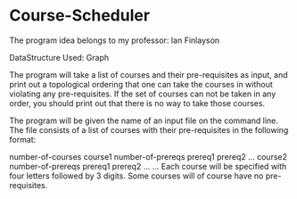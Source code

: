 # Course-Scheduler

The program idea belongs to my professor: Ian Finlayson

DataStructure Used:
Graph

The program will take a list of courses and their pre-requisites as input, and print out a topological ordering that one can take the courses in without violating any pre-requisites. If the set of courses can not be taken in any order, you should print out that there is no way to take those courses.

The program will be given the name of an input file on the command line. The file consists of a list of courses with their pre-requisites in the following format:

number-of-courses
course1 number-of-prereqs prereq1 prereq2 ...
course2 number-of-prereqs prereq1 prereq2 ...
...
Each course will be specified with four letters followed by 3 digits. Some courses will of course have no pre-requisites.

